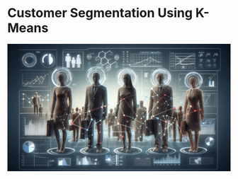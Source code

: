 
<h1>Customer Segmentation Using K-Means</h1>
<a href="Image.jpeg" target="_blank">
    <img src="Customer_Segmentation.jpeg" alt="Customer Segmentation Using K-Meansl" width="800" />
</a>
